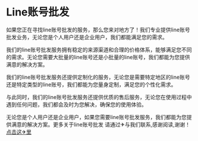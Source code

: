 # Line账号批发

如果您正在寻找line账号批发的服务，那么您来对地方了！我们专业提供line账号批发业务，无论您是个人用户还是企业用户，我们都能满足您的需求。

我们的line账号批发服务拥有稳定的来源渠道和合理的价格体系，能够满足您不同的需求。无论您需要大批量的line账号还是小批量的line账号，我们都能为您提供满意的解决方案。

我们的line账号批发服务还提供定制化的服务，无论您是需要特定地区的line账号还是特定类型的line账号，我们都能为您量身定制，满足您的个性化需求。

与此同时，我们的line账号批发服务还提供优质的售后服务，无论您在使用过程中遇到任何问题，我们都会及时为您解决，确保您的使用体验。

无论您是个人用户还是企业用户，如果您需要line账号批发服务，我们都能为您提供满意的解决方案。更多关于line账号批发 请通过✈与我们联系,感谢阅读,谢谢！[点击这✈里](https://t.me/sjlmbot)